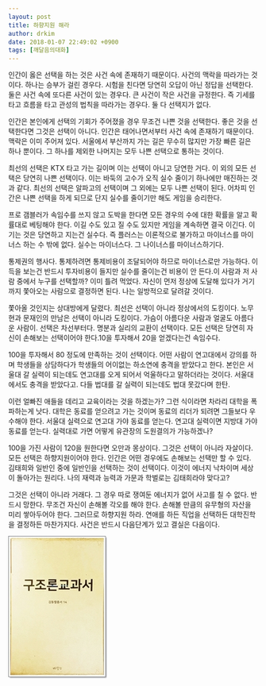 ```yaml
---
layout: post
title: 하향지원 해라
author: drkim
date: 2018-01-07 22:49:02 +0900
tags: [깨달음의대화]
---
```

인간이 옳은 선택을 하는 것은 사건 속에 존재하기 때문이다. 사건의 맥락을 따라가는 것이다. 하나는 승부가 걸린 경우다. 시험을 친다면 당연히 오답이 아닌 정답을 선택한다. 둘은 사건 속에 또다른 사건이 있는 경우다. 큰 사건이 작은 사건을 규정한다. 즉 기세를 타고 흐름을 타고 관성의 법칙을 따라가는 경우다. 둘 다 선택지가 없다. 

  


인간은 본인에게 선택의 기회가 주어졌을 경우 무조건 나쁜 것을 선택한다. 좋은 것을 선택한다면 그것은 선택이 아니다. 인간은 태어나면서부터 사건 속에 존재하기 때문이다. 맥락은 이미 주어져 있다. 서울에서 부산까지 가는 길은 무수히 많지만 가장 빠른 길은 하나 뿐이다. 그 하나를 제외한 나머지는 모두 나쁜 선택으로 통하는 것이다. 

  


최선의 선택은 KTX 타고 가는 길이며 이는 선택이 아니고 당연한 거다. 이 외의 모든 선택은 당연히 나쁜 선택이다. 이는 바둑의 고수가 오직 실수 줄이기 하나에만 매진하는 것과 같다. 최선의 선택은 알파고의 선택이며 그 외에는 모두 나쁜 선택이 된다. 어차피 인간은 나쁜 선택을 하게 되므로 단지 실수를 줄이기만 해도 게임을 승리한다.

  


프로 갬블러가 속임수를 쓰지 않고 도박을 한다면 모든 경우의 수에 대한 확률을 알고 확률대로 베팅해야 한다. 이길 수도 있고 질 수도 있지만 게임을 계속하면 결국 이긴다. 이기는 것은 당연하고 지는건 실수다. 즉 플러스는 이론적으로 불가하고 마이너스를 마이너스 하는 수 밖에 없다. 실수는 마이너스다. 그 나이너스를 마이너스하기다. 

  


통제권의 행사다. 통제하려면 통제비용이 조달되어야 하므로 마이너스로만 가능하다. 이득을 보는건 반드시 투자비용이 들지만 실수를 줄이는건 비용이 안 든다.이 사람과 저 사람 중에서 누구를 선택할까? 이미 틀려 먹었다. 자신이 먼저 정상에 도달해 있다가 거기까지 쫓아오는 사람으로 결정하면 된다. 나는 일방적으로 달려갈 것이다.

  


쫓아올 것인지는 상대방에게 달렸다. 최선은 선택이 아니라 정상에서의 도킹이다. 노무현과 문재인의 만남은 선택이 아니라 도킹이다. 가슴이 아름다운 사람과 얼굴도 아름다운 사람이. 선택은 차선부터다. 명분과 실리의 교환이 선택이다. 모든 선택은 당연히 자신이 손해보는 선택이어야 한다.10을 투자해서 20을 얻겠다는건 속임수다.

  


100을 투자해서 80 정도에 만족하는 것이 선택이다. 어떤 사람이 연고대에서 강의를 하며 학생들을 상담하다가 학생들의 어이없는 하소연에 충격을 받았다고 한다. 본인은 서울대 갈 실력이 되는데도 연고대를 오게 되어서 억울하다고 말하더라는 것이다. 서울대에서도 충격을 받았다고. 다들 법대를 갈 실력이 되는데도 법대 못갔다며 한탄.

  


이런 얼빠진 애들을 데리고 교육이라는 것을 하겠는가? 그런 식이라면 차라리 대학을 폭파하는게 낫다. 대학은 동료를 얻으려고 가는 것이며 동료의 리더가 되려면 그들보다 우수해야 한다. 서울대 실력으로 연고대 가야 동료를 얻는다. 연고대 실력이면 지방대 가야 동료를 얻는다. 실력대로 가면 어떻게 유관장의 도원결의가 가능하겠나? 

  


100을 가진 사람이 120을 원한다면 오만과 몽상이다. 그것은 선택이 아니라 자살이다. 모든 선택은 하향지원이어야 한다. 인간은 어떤 경우에도 손해보는 선택만 할 수 있다. 김태희와 일반인 중에 일반인을 선택하는 것이 선택이다. 이것이 에너지 낙차이며 세상이 돌아가는 원리다. 나의 재력과 능력과 가문과 학벌로는 김태희라야 맞다고?

  


그것은 선택이 아니라 거래다. 그 경우 따로 쟁여둔 에너지가 없어 사고를 칠 수 없다. 반드시 망한다. 무조건 자신이 손해볼 각오를 해야 한다. 손해볼 만큼의 유무형의 자산을 미리 쌓아두어야 한다. 그러므로 하향지원 하라. 연애를 하든 직업을 선택하든 대학진학을 결정하든 마찬가지다. 사건은 반드시 다음단계가 있고 결실은 다음이다.

  


![](/files/attach/images/198/162/923/0.jpg)
